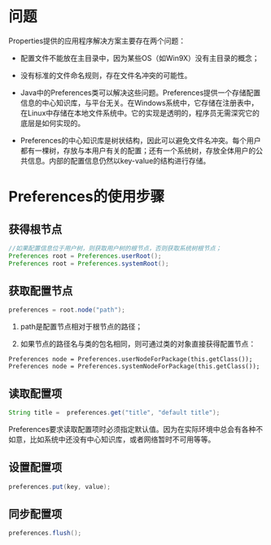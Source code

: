 # 问题

Properties提供的应用程序解决方案主要存在两个问题：

* 配置文件不能放在主目录中，因为某些OS（如Win9X）没有主目录的概念；

* 没有标准的文件命名规则，存在文件名冲突的可能性。
* Java中的Preferences类可以解决这些问题。Preferences提供一个存储配置信息的中心知识库，与平台无关。在Windows系统中，它存储在注册表中，在Linux中存储在本地文件系统中。它的实现是透明的，程序员无需深究它的底层是如何实现的。

* Preferences的中心知识库是树状结构，因此可以避免文件名冲突。每个用户都有一棵树，存放与本用户有关的配置；还有一个系统树，存放全体用户的公共信息。内部的配置信息仍然以key-value的结构进行存储。





# Preferences的使用步骤

## 获得根节点

```java
//如果配置信息位于用户树，则获取用户树的根节点，否则获取系统树根节点；
Preferences root = Preferences.userRoot();
Preferences root = Preferences.systemRoot();
```

## 获取配置节点

```java
preferences = root.node("path");
```

1. path是配置节点相对于根节点的路径；

2. 如果节点的路径名与类的包名相同，则可通过类的对象直接获得配置节点：

```
Preferences node = Preferences.userNodeForPackage(this.getClass());
Preferences node = Preferences.systemNodeForPackage(this.getClass());
```

## 读取配置项

```java
String title =  preferences.get("title", "default title");
```

Preferences要求读取配置项时必须指定默认值。因为在实际环境中总会有各种不如意，比如系统中还没有中心知识库，或者网络暂时不可用等等。

## 设置配置项

```java
preferences.put(key, value);
```

## 同步配置项

```java
preferences.flush();
```

